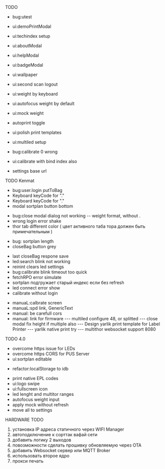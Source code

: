 TODO 
+ bug:utest
+ ui:demoPrintModal
+ ui:techindex setup 
+ ui:aboutModal
+ ui:helpModal
+ ui:badgeModal
+ ui:wallpaper
+ ui:second scan logout
+ ui:weight by keyboard
+ ui:autofocus weight by default
+ ui:mock weight
+ autoprint toggle
+ ui:polish print templates

+ ui:multiled setup
+ bug:calibrate 0 wrong
+ ui:calibrate with bind index also
+ settings base url



TODO Kenmat
+ bug:user.login putToBag
+ Keyboard keyCode for "."
+ Keyboard keyCode for "."
+ modal sortplan button bottom
- bug:close modal dialog not working
-- weight format, without .
- wrong login error shake
- thor tab different color ( цвет активного таба тора должен быть примечательным )
+ bug: sortplan length
+ closeBag button grey
- last closeBag respone save
- led:search blink not working
- reinint clears led settings
- bug:calibrate blink timeout too quick
- fetchRPO error simulate
- sortplan подгружает старый индекс если без refresh
- led connect error show
- calibrate without login
+ manuaL:calbrate screen 
+ manuaL:spd link, GenericText
+ manual: be carefull cors
+ manual: link for firmware
--- multiled configure 48, or splitted
--- close modal fix height if multiple also
--- Design yarlik print template for Label Printer
--- yarlik native print try
--- multithor websocket support 8080



TODO 4.0
- overcome https issue for LEDs
- overcome https CORS for PUS Server
- ui:sortplan editable
+ refactor:localStorage to idb
- print native EPL codes
- ui:logo swipe
- ui:fullscreen icon
- led lenght and multitor ranges
- autofocus weight input
- apply mock without refresh
- move all to settings


HARDWARE TODO
1) установка IP адреса статичного через WIFI Manager
2) автоподключение к сорттак вафай сети
3) добавить логику 2 выходов
4) повозможности сделать прошивку обновляемую через OTA
5) добавить Websocket сервер или MQTT Broker
6) использовать второе ядро
7) прокси печать